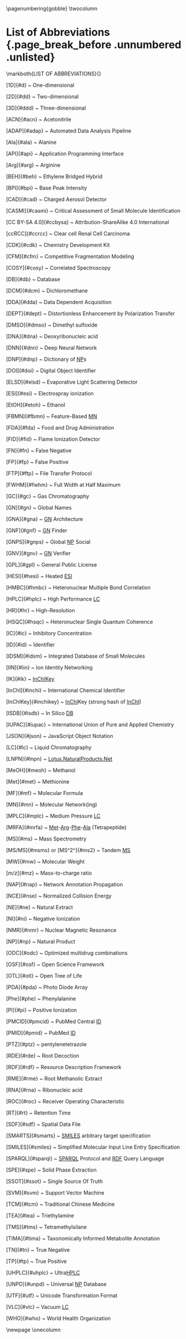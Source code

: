 \pagenumbering{gobble}
\twocolumn

# List of Abbreviations {.page_break_before .unnumbered .unlisted}
\markboth{LIST OF ABBREVIATIONS}{}

[1D]{#d}
  ~ One-dimensional

[2D]{#dd}
  ~ Two-dimensional

[3D]{#ddd}
  ~ Three-dimensional

[ACN]{#acn}
  ~ Acetonitrile

[ADAP]{#adap}
  ~ Automated Data Analysis Pipeline

[Ala]{#ala}
  ~ Alanine

[API]{#api}
  ~ Application Programming Interface

[Arg]{#arg}
  ~ Arginine

[BEH]{#beh}
  ~ Ethylene Bridged Hybrid

[BPI]{#bpi}
  ~ Base Peak Intensity

[CAD]{#cad}
  ~ Charged Aerosol Detector

[CASMI]{#casmi}
  ~ Critical Assessment of Small Molecule Identification

[CC BY-SA 4.0]{#ccbysa}
  ~ Attribution-ShareAlike 4.0 International 

[ccRCC]{#ccrcc}
  ~ Clear cell Renal Cell Carcinoma

[CDK]{#cdk}
  ~ Chemistry Development Kit

[CFM]{#cfm}
  ~ Competitive Fragmentation Modeling

[COSY]{#cosy}
  ~ Correlated Spectroscopy

[DB]{#db}
  ~ Database

[DCM]{#dcm}
  ~ Dichloromethane

[DDA]{#dda}
  ~ Data Dependent Acquisition

[DEPT]{#dept}
  ~ Distortionless Enhancement by Polarization Transfer

[DMSO]{#dmso}
  ~ Dimethyl sulfoxide

[DNA]{#dna}
  ~  Deoxyribonucleic acid

[DNN]{#dnn}
  ~ Deep Neural Network

[DNP]{#dnp}
  ~ Dictionary of [NP](#np)s

[DOI]{#doi}
  ~ Digital Object Identifier

[ELSD]{#elsd}
  ~ Evaporative Light Scattering Detector

[ESI]{#esi}
  ~ Electrospray ionization

[EtOH]{#etoh}
  ~ Ethanol

[FBMN]{#fbmn}
  ~ Feature-Based [MN](#mn)

[FDA]{#fda}
  ~ Food and Drug Administration

[FID]{#fid}
  ~ Flame Ionization Detector

[FN]{#fn}
  ~ False Negative

[FP]{#fp}
  ~ False Positive

[FTP]{#ftp}
  ~ File Transfer Protocol

[FWHM]{#fwhm}
  ~ Full Width at Half Maximum

[GC]{#gc}
  ~ Gas Chromatography

[GN]{#gn}
  ~ Global Names

[GNA]{#gna}
  ~ [GN](#gn) Architecture

[GNF]{#gnf}
  ~ [GN](#gn) Finder

[GNPS]{#gnps}
  ~ Global [NP](#np) Social

[GNV]{#gnv}
  ~ [GN](#gn) Verifier

[GPL]{#gpl}
  ~ General Public License

[HESI]{#hesi}
  ~ Heated [ESI](#esi)

[HMBC]{#hmbc}
  ~ Heteronuclear Multiple Bond Correlation

[HPLC]{#hplc}
  ~ High Performance [LC](#lc)

[HR]{#hr}
  ~ High-Resolution

[HSQC]{#hsqc}
  ~ Heteronuclear Single Quantum Coherence

[IC]{#ic}
  ~ Inhibitory Concentration

[ID]{#id}
  ~ Identifier

[IDSM]{#idsm}
  ~ Integrated Database of Small Molecules

[IIN]{#iin}
~ Ion Identity Networking

[IK]{#ik}
  ~ [InChIKey](#inchikey)

[InChI]{#inchi}
  ~ International Chemical Identifier

[InChIKey]{#inchikey}
  ~ [InChI](#inchi)Key (strong hash of [InChI](#inchi))

[ISDB]{#isdb}
  ~ In Silico [DB](#db)

[IUPAC]{#iupac}
  ~ International Union of Pure and Applied Chemistry

[JSON]{#json}
  ~ JavaScript Object Notation

[LC]{#lc}
  ~ Liquid Chromatography

[LNPN]{#lnpn}
  ~ [Lotus.NaturalProducts.Net](https://lotus.naturalproducts.net/)

[MeOH]{#meoh}
  ~ Methanol

[Met]{#met}
  ~ Methionine

[MF]{#mf}
  ~ Molecular Formula

[MN]{#mn}
  ~ Molecular Network(ing)

[MPLC]{#mplc}
  ~ Medium Pressure [LC](#lc)

[MRFA]{#mrfa}
  ~ [Met](#met)-[Arg](#arg)-[Phe](#phe)-[Ala](#ala) (Tetrapeptide)

[MS]{#ms}
  ~ Mass Spectrometry

[MS/MS]{#msms} or [MS^2^]{#ms2}
  ~ Tandem [MS](#ms)

[MW]{#mw}
  ~ Molecular Weight

[*m/z*]{#mz}
  ~ Mass-to-charge ratio

[NAP]{#nap}
  ~ Network Annotation Propagation

[NCE]{#nse}
  ~ Normalized Collision Energy

[NE]{#ne}
  ~ Natural Extract

[NI]{#ni}
  ~ Negative Ionization 

[NMR]{#nmr}
  ~ Nuclear Magnetic Resonance 

[NP]{#np}
  ~ Natural Product

[ODC]{#odc}
  ~ Optimized multidrug combinations

[OSF]{#osf}
  ~ Open Science Framework

[OTL]{#otl}
  ~ Open Tree of Life

[PDA]{#pda}
  ~ Photo Diode Array

[Phe]{#phe}
  ~ Phenylalanine

[PI]{#pi}
  ~ Positive Ionization

[PMCID]{#pmcid}
  ~ PubMed Central [ID](#id)

[PMID]{#pmid}
  ~ PubMed [ID](#id)

[PTZ]{#ptz}
  ~ pentylenetetrazole

[RDE]{#rde}
  ~ Root Decoction

[RDF]{#rdf}
  ~ Resource Description Framework

[RME]{#rme}
  ~ Root Methanolic Extract

[RNA]{#rna}
  ~ Ribonucleic acid

[ROC]{#roc}
  ~ Receiver Operating Characteristic

[RT]{#rt}
  ~ Retention Time

[SDF]{#sdf}
  ~ Spatial Data File

[SMARTS]{#smarts}
  ~ [SMILES](#smiles) arbitrary target specification

[SMILES]{#smiles}
  ~ Simplified Molecular Input Line Entry Specification

[SPARQL]{#sparql}
  ~ [SPARQL](#sparql) Protocol and [RDF](#rdf) Query Language

[SPE]{#spe}
  ~ Solid Phase Extraction

[SSOT]{#ssot}
  ~ Single Source Of Truth

[SVM]{#svm}
  ~ Support Vector Machine

[TCM]{#tcm}
  ~ Traditional Chinese Medicine

[TEA]{#tea}
  ~ Triethylamine

[TMS]{#tms}
  ~ Tetramethylsilane

[TIMA]{#tima}
  ~ Taxonomically Informed Metabolite Annotation

[TN]{#tn}
  ~ True Negative

[TP]{#tp}
  ~ True Positive

[UHPLC]{#uhplc}
  ~ Ultra[HPLC](#hplc)

[UNPD]{#unpd}
  ~ Universal [NP](#np) Database

[UTF]{#utf}
  ~ Unicode Transformation Format

[VLC]{#vlc}
  ~ Vacuum [LC](#lc)

[WHO]{#who}
~ World Health Organization

\newpage
\onecolumn